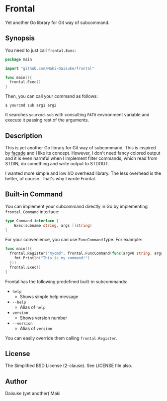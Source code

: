 Frontal
=======

Yet another Go library for Git way of subcommand.


Synopsis
--------

You need to just call `frontal.Exec`:

```go
package main

import "github.com/Maki-Daisuke/frontal"

func main(){
  frontal.Exec()
}
```

Then, you can call your command as follows:

```
$ yourcmd sub arg1 arg2
```

It searches `yourcmd-sub` with consulting `PATH` environment variable and
execute it passing rest of the arguments.


Description
-----------

This is yet another Go library for Git way of subcommand. This is inspired by
[façade](https://github.com/pepabo/facade) and I like its concept. However,
I don't need fancy colored output and it is even harmful when I implement filter
commands, which read from STDIN, do something and write output to STDOUT.

I wanted more simple and low I/O overhead library. The less overhead is the better,
of course. That's why I wrote Frontal.


Built-in Command
----------------

You can implement your subcommand directly in Go by implementing `frontal.Command`
interface:

```go
type Command interface {
	Exec(subname string, args []string)
}
```

For your convenience, you can use `FuncCommand` type. For example:

```go
func main(){
  frontal.Register("mycmd", frontal.FuncCommand(func(argv0 string, args []string){
    fmt.Println("This is my command!")
  }))
  frontal.Exec()
}
```

Frontal has the following predefined built-in subcommands:

- `help`
  - Shows simple help message
- `--help`
  - Alias of `help`
- `version`
  - Shows version number
- `--version`
  - Alias of `version`

You can easily override them calling `frontal.Register`.


License
-------

The Simplified BSD License (2-clause). See LICENSE file also.


Author
------

Daisuke (yet another) Maki
